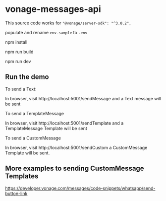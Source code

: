 # vonage-messages-api

This source code works for `"@vonage/server-sdk": "^3.0.2",`

populate and rename `env-sample` to `.env`

npm install

npm run build

npm run dev

## Run the demo

To send a Text:

In browser, visit http://localhost:5001/sendMessage and a Text message will be sent

To send a TemplateMessage

In browser, visit http://localhost:5001/sendTemplate and a TemplateMessage Template will be sent

To send a CustomMessage

In browser, visit http://localhost:5001/sendCustom a CustomMessage Template will be sent.

## More examples to sending CustomMessage Templates

https://developer.vonage.com/messages/code-snippets/whatsapp/send-button-link

